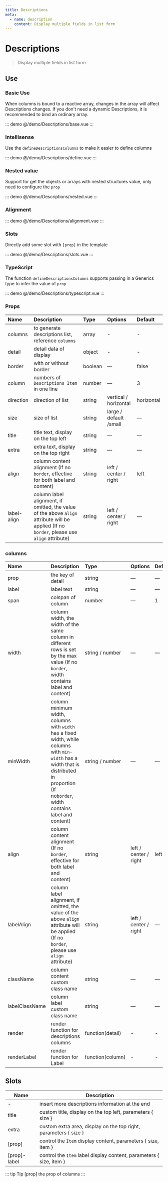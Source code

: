 ```yaml
---
title: Descriptions
meta:
  - name: description
    content: Display multiple fields in list form
---
```


# Descriptions

> Display multiple fields in list form

## Use

### Basic Use

When columns is bound to a reactive array, changes in the array will affect Descriptions changes. If you don't need a dynamic Descriptions, it is recommended to bind an ordinary array.

::: demo
@/demo/Descriptions/base.vue
:::

### Intellisense

Use the `defineDescriptionsColumns` to make it easier to define columns

::: demo
@/demo/Descriptions/define.vue
:::

### Nested value

Support for get the objects or arrays with nested structures value, only need to configure the `prop`

::: demo
@/demo/Descriptions/nested.vue
:::

### Alignment

::: demo
@/demo/Descriptions/alignment.vue
:::

### Slots

Directly add some slot with `[prop]` in the template

::: demo
@/demo/Descriptions/slots.vue
:::

### TypeScript

The function `defineDescriptionsColumns` supports passing in a Generics type to infer the value of `prop`

::: demo
@/demo/Descriptions/typescript.vue
:::

### Props

| Name        | Description                                                                                                                                 | Type    | Options                | Default    |
| :---------- | :------------------------------------------------------------------------------------------------------------------------------------------ | :------ | :--------------------- | :--------- |
| columns     | to generate descriptions list, reference `columns`                                                                                          | array   | -                      | -          |
| detail      | detail data of display                                                                                                                      | object  | -                      | -          |
| border      | with or without border                                                                                                                      | boolean | —                      | false      |
| column      | numbers of `Descriptions Item` in one line                                                                                                  | number  | —                      | 3          |
| direction   | direction of list                                                                                                                           | string  | vertical / horizontal  | horizontal |
| size        | size of list                                                                                                                                | string  | large / default /small | —          |
| title       | title text, display on the top left                                                                                                         | string  | —                      | —          |
| extra       | extra text, display on the top right                                                                                                        | string  | —                      | —          |
| align       | column content alignment (If no `border`, effective for both label and content)                                                             | string  | left / center / right  | left       |
| label-align | column label alignment, if omitted, the value of the above `align` attribute will be applied (If no `border`, please use `align` attribute) | string  | left / center / right  | —          |

### columns

| Name           | Description                                                                                                                                                                                  | Type             | Options               | Default |
| :------------- | :------------------------------------------------------------------------------------------------------------------------------------------------------------------------------------------- | :--------------- | :-------------------- | :------ |
| prop           | the key of detail                                                                                                                                                                            | string           | —                     | —       |
| label          | label text                                                                                                                                                                                   | string           | —                     | —       |
| span           | colspan of column                                                                                                                                                                            | number           | —                     | 1       |
| width          | column width, the width of the same column in different rows is set by the max value (If no `border`, width contains label and content)                                                      | string / number  | —                     | —       |
| minWidth       | column minimum width, columns with `width` has a fixed width, while columns with `min-width` has a width that is distributed in proportion (If no`border`, width contains label and content) | string / number  | —                     | —       |
| align          | column content alignment (If no `border`, effective for both label and content)                                                                                                              | string           | left / center / right | left    |
| labelAlign     | column label alignment, if omitted, the value of the above `align` attribute will be applied (If no `border`, please use `align` attribute)                                                  | string           | left / center / right | —       |
| className      | column content custom class name                                                                                                                                                             | string           | —                     | —       |
| labelClassName | column label custom class name                                                                                                                                                               | string           | —                     | —       |
| render         | render function for descriptions columns                                                                                                                                                     | function(detail) | -                     | -       |
| renderLabel    | render function for Label                                                                                                                                                                    | function(column) | -                     | -       |

## Slots

| Name         | Description                                                         |
| ------------ | ------------------------------------------------------------------- |
| -            | insert more descriptions information at the end                     |
| title        | custom title, display on the top left, parameters { size }          |
| extra        | custom extra area, display on the top right, parameters { size }    |
| [prop]       | control the `Item` display content, parameters { size, item }       |
| [prop]-label | control the `Item` label display content, parameters { size, item } |

::: tip Tip
[prop] the prop of columns
:::
